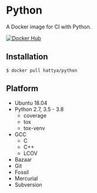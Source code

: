 # Python

A Docker image for CI with Python.

[![Docker Hub](https://img.shields.io/docker/cloud/build/hattya/python)](https://hub.docker.com/r/hattya/python)


## Installation

```console
$ docker pull hattya/python
```


## Platform

- Ubuntu 18.04
- Python 2.7, 3.5 - 3.8
  - coverage
  - tox
  - tox-venv
- GCC
  - C
  - C++
  - LCOV
- Bazaar
- Git
- Fossil
- Mercurial
- Subversion

